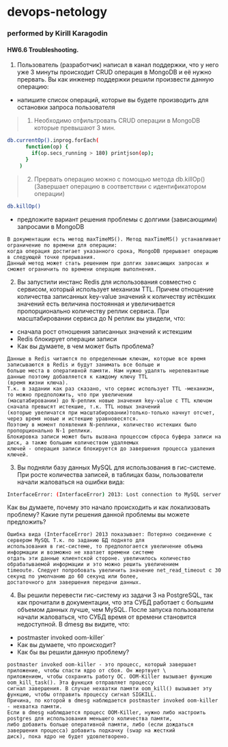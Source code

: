 # devops-netology
### performed by Kirill Karagodin
#### HW6.6 Troubleshooting.

1. Пользователь (разработчик) написал в канал поддержки, что у него уже 3 минуты происходит CRUD операция в MongoDB 
и её нужно прервать.
Вы как инженер поддержки решили произвести данную операцию:
- напишите список операций, которые вы будете производить для остановки запроса пользователя 

> 1. Необходимо отфильтровать CRUD операции в MongoDB которые превышают 3 мин.
````bash
db.currentOp().inprog.forEach(
	  function(op) {
	    if(op.secs_running > 180) printjson(op);
	  }
	)
````
> 2. Прервать операцию можно с помощью метода db.killOp() (Завершает операцию в соответствии с идентификатором операции)
````bash
db.killOp()
````
- предложите вариант решения проблемы с долгими (зависающими) запросами в MongoDB
````
В документации есть метод maxTimeMS(). Метод maxTimeMS() устанавливает ограничение по времени для операции:
когда операция достигает указанного срока, MongoDB прерывает операцию в следующей точке прерывания.
Данный метод может стать решением при долгих зависающих запросах и сможет ограничить по времени операцию выполнения.
````
2. Вы запустили инстанс Redis для использования совместно с сервисом, который использует механизм TTL. Причем отношение 
количества записанных key-value значений к количеству истёкших значений есть величина постоянная и увеличивается 
пропорционально количеству реплик сервиса.
При масштабировании сервиса до N реплик вы увидели, что:
- сначала рост отношения записанных значений к истекшим 
- Redis блокирует операции записи
- Как вы думаете, в чем может быть проблема?
````
Данные в Redis читаются по определенным ключам, которые все время записываются в Redis и будут занимать все больше и 
больше места в оперативной памяти. Нам нужно удалять нерелевантные данные поэтому добавляется к каждому ключу TTL 
(время жизни ключа).
Т.к. в задании как раз сказано, что сервис использует TTL -механизм, то можно предположить, что при увеличении 
(масштабировании) до N-реплик новые значения key-value с TTL ключом сначала превысят истекшие, т.к. TTL новых значений 
(которые увеличатся при масштабировании)только-только начнут отсчет, через время новые и истекшие уравновесятся.
Поэтому в момент появления N-реплики, количество истекших было пропорционально N-1 реплики.
Блокировка записи может быть вызвана процессом сброса буфера записи на диск, а также большим количеством удаляемых 
ключей - операция записи блокируется до завершения процесса удаления ключей.
````
3. Вы подняли базу данных MySQL для использования в гис-системе. При росте количества записей, в таблицах базы, 
пользователи начали жаловаться на ошибки вида:
````bash
InterfaceError: (InterfaceError) 2013: Lost connection to MySQL server during query u'SELECT..... '
````
Как вы думаете, почему это начало происходить и как локализовать проблему?
Какие пути решения данной проблемы вы можете предложить?
````
Ошибка вида (InterfaceError) 2013 показывает: Потеряно соединение с сервером MySQL Т.к. по заданию БД поднято для 
использования в гис-системе, то предпологается увеличение объема информации и возможно не хватает времени системе 
отдать эти данные клиентской стороне. увеличилось количество обрабатываемой информации и это можно решить увеличением 
timeoute. Следует попробовать увеличить значение net_read_timeout с 30 секунд по умолчанию до 60 секунд или более, 
достаточного для завершения передачи данных.
````
4. Вы решили перевести гис-систему из задачи 3 на PostgreSQL, так как прочитали в документации, что эта СУБД работает 
с большим объемом данных лучше, чем MySQL.
После запуска пользователи начали жаловаться, что СУБД время от времени становится недоступной. В dmesg вы видите, что:

- postmaster invoked oom-killer`
- Как вы думаете, что происходит?
- Как бы вы решили данную проблему?
````
postmaster invoked oom-killer - это процесс, который завершает приложение, чтобы спасти ядро от сбоя. Он жертвует \
приложением, чтобы сохранить работу ОС. OOM-Killer вызывает функцию oom_kill_task(). Эта функция отправляет процессу 
сигнал завершения. В случае нехватки памяти oom_kill() вызывает эту функцию, чтобы отправить процессу сигнал SIGKILL.
Причина, по которой в dmesg наблюдается postmaster invoked oom-killer - нехватка памяти.
Если в dmesg наблюдается процесс OOM-Killer, нужно либо настроить postgres для использования меньшего количества памяти,
либо добавить больше оперативной памяти, либо (если дождаться завершения процесса) добавить подкачку (swap на жесткий 
диск), пока ядро не будет удовлетворено.
````